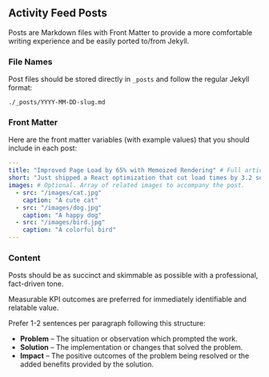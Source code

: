 ## Activity Feed Posts

Posts are Markdown files with Front Matter to provide a more comfortable writing experience and be easily ported to/from Jekyll.

### File Names

Post files should be stored directly in `_posts` and follow the regular Jekyll format:

```
./_posts/YYYY-MM-DD-slug.md
```

### Front Matter

Here are the front matter variables (with example values) that you should include in each post:

```yaml
---
title: "Improved Page Load by 65% with Memoized Rendering" # Full article title with proper capitalization, preferably including a KPI metric.
short: "Just shipped a React optimization that cut load times by 3.2 seconds 🚀 Client is thrilled!" # Twitter-like teaser humanizing this post for activity feed display.
images: # Optional. Array of related images to accompany the post.
  - src: "/images/cat.jpg"
    caption: "A cute cat"
  - src: "/images/dog.jpg"
    caption: "A happy dog"
  - src: "/images/bird.jpg"
    caption: "A colorful bird"
---
```

### Content

Posts should be as succinct and skimmable as possible with a professional, fact-driven tone.

Measurable KPI outcomes are preferred for immediately identifiable and relatable value.

Prefer 1-2 sentences per paragraph following this structure:

- **Problem** – The situation or observation which prompted the work.
- **Solution** – The implementation or changes that solved the problem.
- **Impact** – The positive outcomes of the problem being resolved or the added benefits provided by the solution.
